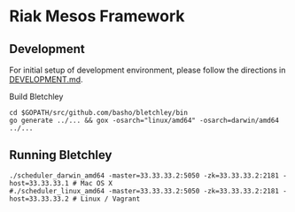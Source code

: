 # Riak Mesos Framework

## Development

For initial setup of development environment, please follow the directions in
[DEVELOPMENT.md](https://github.com/basho/bletchley/tree/master/docs/DEVELOPMENT.md).

Build Bletchley

```
cd $GOPATH/src/github.com/basho/bletchley/bin
go generate ../... && gox -osarch="linux/amd64" -osarch=darwin/amd64 ../...
```

## Running Bletchley

```
./scheduler_darwin_amd64 -master=33.33.33.2:5050 -zk=33.33.33.2:2181 -host=33.33.33.1 # Mac OS X
#./scheduler_linux_amd64 -master=33.33.33.2:5050 -zk=33.33.33.2:2181 -host=33.33.33.2 # Linux / Vagrant
```

